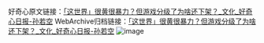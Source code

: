 好奇心原文链接：[「这世界」很黄很暴力？但游戏分级了为啥还下架？_文化_好奇心日报-孙若空](https://www.qdaily.com/articles/4225.html)
WebArchive归档链接：[「这世界」很黄很暴力？但游戏分级了为啥还下架？_文化_好奇心日报-孙若空](http://web.archive.org/web/20181019193407/http://www.qdaily.com:80/articles/4225.html)
![image](http://ww3.sinaimg.cn/large/007d5XDpgy1g3veybz1uej30u01c34qp)